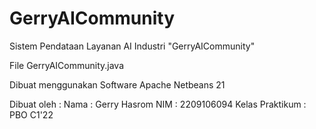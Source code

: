 # GerryAICommunity
Sistem Pendataan Layanan AI Industri "GerryAICommunity"

File GerryAICommunity.java


Dibuat menggunakan Software Apache Netbeans 21

Dibuat oleh :
Nama : Gerry Hasrom
NIM  : 2209106094
Kelas Praktikum : PBO C1'22
